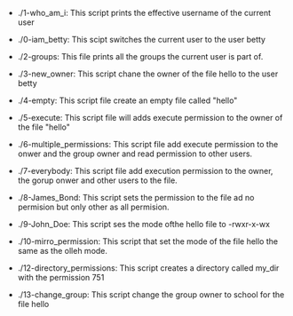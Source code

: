 * ./1-who_am_i: This script prints the effective username of the current user

* ./0-iam_betty: This scipt switches the current user to the user betty

* ./2-groups: This file prints all the groups the current user is part of.

* ./3-new_owner: This script chane the owner of the file hello to the user betty

* ./4-empty: This script file create an empty file called "hello"

* ./5-execute: This script file will adds execute permission to the owner of the file "hello"

* ./6-multiple_permissions: This script file add execute permission to the onwer and the group owner and read permission to other users.

* ./7-everybody: This script file add execution permission to the owner, the gorup onwer and other users to the file.

* ./8-James_Bond: This script sets the permission to the file ad no permision but only other as all permision.

* ./9-John_Doe: This script ses the mode ofthe hello file to -rwxr-x-wx

* ./10-mirro_permission: This script that set the mode of the file hello the same as the olleh mode.

* ./12-directory_permissions: This script creates a directory called my_dir with the permission 751

* ./13-change_group: This script change the group owner to school for the file hello
